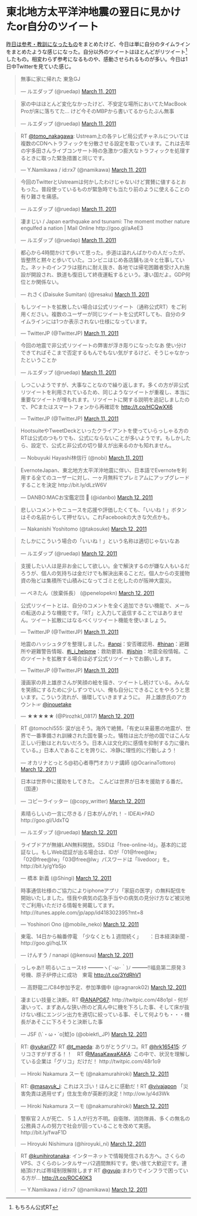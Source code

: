 # <span>東北地方太平洋沖地震の</span><span>翌日に見かけたor自分のツイート</span>

[昨日は参考・教訓になったもの](/2011/03/11/japan-earthquake-311)をまとめたけど、今日は単に自分のタイムラインをまとめたような感じになった。自分以外のツイートはほとんどがリツイート[^1]したもの。相変わらず参考になるものや、感動させられるものが多い。今日は1日中Twitterを見ていた感じ。

<!-- READMORE -->

<blockquote class="c-tweet"><p>無事に家に帰れた 東急GJ</p>&mdash; ルエダップ (@ruedap) <a href="https://twitter.com/ruedap/statuses/46242285876297728">March 11, 2011</a></blockquote>

<blockquote class="c-tweet"><p>家の中はほとんど変化なかったけど、不安定な場所においてたMacBook Proが床に落ちてた... けど今そのMBPから書いてるからたぶん無事</p>&mdash; ルエダップ (@ruedap) <a href="https://twitter.com/ruedap/statuses/46243525507022848">March 11, 2011</a></blockquote>

<blockquote class="c-tweet"><p>RT <a href="https://twitter.com/tomo_nakagawa">@tomo_nakagawa</a>: Ustream上の各テレビ局公式チャネルについては複数のCDNへトラフィックを分散させる設定を取っています。これは去年の宇多田さんライブコンサート時の急激かつ膨大なトラフィックを処理するときに取った緊急措置と同じです。</p>&mdash; Y.Namikawa / id:rx7 (@namikawa) <a href="https://twitter.com/namikawa/statuses/46249059056488448">March 11, 2011</a></blockquote>

<blockquote class="c-tweet"><p>今回のTwitterとUstreamは何かしたわけじゃないけど賞賛に値するとおもった。普段使っているものが緊急時でも当たり前のように使えることの有り難さを痛感。</p>&mdash; ルエダップ (@ruedap) <a href="https://twitter.com/ruedap/statuses/46250414538100736">March 11, 2011</a></blockquote>

<blockquote class="c-tweet"><p>凄まじい / Japan earthquake and tsunami: The moment mother nature engulfed a nation | Mail Online http://goo.gl/aAeE3</p>&mdash; ルエダップ (@ruedap) <a href="https://twitter.com/ruedap/statuses/46251265163935744">March 11, 2011</a></blockquote>

<blockquote class="c-tweet"><p>都心から4時間かけて歩いて思った。歩道は溢れんばかりの人だったが、皆整然と黙々と歩いていた。コンビニはじめ各店舗も淡々と仕事していた。ネットのインフラは揺れに耐え抜き、各地では帰宅困難者受け入れ施設が開設され、鉄道も復旧して終夜運転するという。凄い国だよ。GDP何位とか関係ない。</p>&mdash; れさく(Daisuke Sumitan) (@resaku) <a href="https://twitter.com/resaku/statuses/46249199825715200">March 11, 2011</a></blockquote>

<blockquote class="c-tweet"><p>もしツイートを拡散したい場合は公式リツイート（通称公式RT）をご利用ください。複数のユーザーが同じツイートを公式RTしても、自分のタイムラインには1つか表示されない仕様になっています。</p>&mdash; TwitterJP (@TwitterJP) <a href="https://twitter.com/TwitterJP/statuses/46293576711278592">March 11, 2011</a></blockquote>

<blockquote class="c-tweet"><p>今回の地震で非公式リツイートの弊害が浮き彫りになったなあ 使い分けできてればそこまで否定するもんでもない気がするけど、そうじゃなかったということか</p>&mdash; ルエダップ (@ruedap) <a href="https://twitter.com/ruedap/statuses/46350803660836865">March 11, 2011</a></blockquote>

<blockquote class="c-tweet"><p>しつこいようですが、大事なことなので繰り返します。多くの方が非公式リツイートを利用されているため、同じようなツイートが重複し、本当に重要なツイートが埋もれます。リツイートに関する説明を追記しましたので、PCまたはスマートフォンから再確認を <a href="http://t.co/HCQwXX6">http://t.co/HCQwXX6</a></p>&mdash; TwitterJP (@TwitterJP) <a href="https://twitter.com/TwitterJP/statuses/46356094028759041">March 11, 2011</a></blockquote>

<blockquote class="c-tweet"><p>HootsuiteやTweetDeckといったクライアントを使っていらっしゃる方のRTは公式のつもりでも、公式にならないことが多いようです。もしかしたら、設定で、公式と非公式の切り替えが出来るのかも知れません。</p>&mdash; Nobuyuki Hayashi林信行 (@nobi) <a href="https://twitter.com/nobi/statuses/46354267329671168">March 11, 2011</a></blockquote>

<blockquote class="c-tweet"><p>EvernoteJapan、東北地方太平洋沖地震に伴い、日本語でEvernoteを利用する全てのユーザーに対し、一ヶ月無料でプレミアムにアップグレードすることを決定 http://bit.ly/dLzW6V</p>&mdash; DANBO:MACお宝鑑定団  (@idanbo) <a href="https://twitter.com/idanbo/statuses/46366147666382849">March 12, 2011</a></blockquote>

<blockquote class="c-tweet"><p>悲しいコメントやニュースを応援や評価したくても、「いいね！」ボタンはその名前からして押せない。これFacebookの大きな欠点かも。</p>&mdash; Nakanishi Yoshitomo (@takosuke) <a href="https://twitter.com/takosuke/statuses/46378656762839040">March 12, 2011</a></blockquote>

<blockquote class="c-tweet"><p>たしかにこういう場合の「いいね！」という名称は適切じゃないなあ</p>&mdash; ルエダップ (@ruedap) <a href="https://twitter.com/ruedap/statuses/46386324038623232">March 12, 2011</a></blockquote>

<blockquote class="c-tweet"><p>支援したい人は是非お金にして欲しい。金で解決するのが嫌な人もいるだろうが、個人の気持ちは金だけでも解決出来ることだ。個人からの支援物資の殆どは集積所で山積みになってゴミと化したのが阪神大震災。</p>&mdash; ペネたん（放棄係長） (@penelopekn) <a href="https://twitter.com/penelopekn/statuses/46374899765354496">March 12, 2011</a></blockquote>

<blockquote class="c-tweet"><p>公式リツイートとは、自分のコメントを全く追加できない機能で、メールの転送のような機能です。「RT」と入力して返信することではありません。ツイート拡散にはなるべくリツイート機能を使いましょう。</p>&mdash; TwitterJP (@TwitterJP) <a href="https://twitter.com/TwitterJP/statuses/46304003864276992">March 11, 2011</a></blockquote>

<blockquote class="c-tweet"><p>地震のハッシュタグを整理しました。<a href="https://twitter.com/search?q=%23anpi&amp;src=hash">#anpi</a>：安否確認用、<a href="https://twitter.com/search?q=%23hinan&amp;src=hash">#hinan</a>：避難所や避難警告情報、<a href="https://twitter.com/search?q=%23j_j_helpme&amp;src=hash">#j_j_helpme</a>：救助要請、<a href="https://twitter.com/search?q=%23jishin&amp;src=hash">#jishin</a>：地震全般情報。このツイートを拡散する場合は必ず公式リツイートでお願いします。</p>&mdash; TwitterJP (@TwitterJP) <a href="https://twitter.com/TwitterJP/statuses/46318034385780736">March 11, 2011</a></blockquote>

<blockquote class="c-tweet"><p>漫画家の井上雄彦さんが笑顔の絵を描き、ツイートし続けている。みんなを笑顔にするために少しずつでいい、俺も自分にできることをやろうと思います。こういう流れが、循環していきますように。　井上雄彦氏のアカウント☞ <a href="https://twitter.com/inouetake">@inouetake</a></p>&mdash; ★★★★★ (@PirozhkI_0817) <a href="https://twitter.com/PirozhkI_0817/statuses/46397860106878976">March 12, 2011</a></blockquote>

<blockquote class="c-tweet"><p>RT @tomochi555: 涙が出そう。海外で絶賛。「有史以来最悪の地震が、世界で一番準備され訓練された国を襲った。犠牲は出たが他の国ではこんな正しい行動はとれないだろう。日本人は文化的に感情を抑制する力に優れている。」日本人であることを誇りに、冷静に理性的に行動しよう！</p>&mdash; オカリナとっとろ@初心者専門オカリナ講師 (@OcarinaTottoro) <a href="https://twitter.com/OcarinaTottoro/statuses/46427025845653504">March 12, 2011</a></blockquote>

<blockquote class="c-tweet"><p>日本は世界中に援助をしてきた。&#10;こんどは世界が日本を援助する番だ。&#10;（国連）</p>&mdash; コピーライッター (@copy_writter) <a href="https://twitter.com/copy_writter/statuses/46365938043465728">March 12, 2011</a></blockquote>

<blockquote class="c-tweet"><p>素晴らしいの一言に尽きる / 日本がんがれ！ - IDEA\*PAD http://goo.gl/UdxTQ</p>&mdash; ルエダップ (@ruedap) <a href="https://twitter.com/ruedap/statuses/46441372537978881">March 12, 2011</a></blockquote>

<blockquote class="c-tweet"><p>ライブドアが無線LAN無料開放。SSIDは「free-online-ld」。基本的に認証なし。もしWeb認証が出る場合は、IDが「01@free@lw」「02@free@lw」「03@free@lw」パスワードは「livedoor」を。 http://bit.ly/gYbSjo</p>&mdash; 橋本 新義 (@Shingi) <a href="https://twitter.com/Shingi/statuses/46399274593955840">March 12, 2011</a></blockquote>

<blockquote class="c-tweet"><p>時事通信社様のご協力によりiphoneアプリ「家庭の医学」の無料配信を開始いたしました。怪我や病気の応急手当やの病気の見分け方など被災地でご利用いただける情報を掲載してます。　http://itunes.apple.com/jp/app/id418302395?mt=8　</p>&mdash; Yoshinori Ono (@mobile_neko) <a href="https://twitter.com/mobile_neko/statuses/46516422255443968">March 12, 2011</a></blockquote>

<blockquote class="c-tweet"><p>東電、14日から輪番停電　「少なくとも１週間続く」　　：日本経済新聞 - http://goo.gl/hqL1X</p>&mdash; けんすう / nanapi (@kensuu) <a href="https://twitter.com/kensuu/statuses/46539068481343488">March 12, 2011</a></blockquote>

<blockquote class="c-tweet"><p>っしゃあ!! 明るいニュースｷﾀ ━━━ヽ(´･ω･｀)ﾉ ━━━!!福島第二原発３号機、原子炉停止に成功　東電 <a href="http://t.co/3YdRhV1">http://t.co/3YdRhV1</a></p>&mdash; 高野龍二/C84参加予定、参加準備中 (@ragnarok02) <a href="https://twitter.com/ragnarok02/statuses/46549179178303488">March 12, 2011</a></blockquote>

<blockquote class="c-tweet"><p>凄まじい技量と決断。RT <a href="https://twitter.com/ANAPG67">@ANAPG67</a>: http://twitpic.com/48o1pl - 何が凄いって、まずあんな狭い所のど真ん中に機を下ろした事、そして床が抜けない様にエンジン出力を適切に絞っている事、そして何よりも・・・機長があそこに下ろそうと決断した事</p>&mdash; JSF (\`・ω・´o[鯰]o (@obiekt\_JP) <a href="https://twitter.com/obiekt_JP/statuses/46558437726883841">March 12, 2011</a></blockquote>

<blockquote class="c-tweet"><p>RT: <a href="https://twitter.com/yukari77">@yukari77</a>: RT <a href="https://twitter.com/t_maeda">@t_maeda</a>: ありがとうグリコ。RT <a href="https://twitter.com/HRK165415">@hrk165415</a>: グリコさすがすぎる！！　RT <a href="https://twitter.com/MasaKawaKAKA">@MasaKawaKAKA</a>: この中で、状況を理解している企業は「グリコ」だけだ！ http://twitpic.com/48r1o9</p>&mdash; Hiroki Nakamura スーモ (@nakamurahiroki) <a href="https://twitter.com/nakamurahiroki/statuses/46586872453013504">March 12, 2011</a></blockquote>

<blockquote class="c-tweet"><p>RT: <a href="https://twitter.com/masayuk_i">@masayuk_i</a>: これはスゴい！ほんとに感動だ！RT <a href="https://twitter.com/vivajapon">@vivajapon</a> 「災害免責は適用せず」住友生命が英断的決定！http://ow.ly/4d3Wk</p>&mdash; Hiroki Nakamura スーモ (@nakamurahiroki) <a href="https://twitter.com/nakamurahiroki/statuses/46586669247365120">March 12, 2011</a></blockquote>

<blockquote class="c-tweet"><p>警察官２人が死亡、５１人が行方不明。自衛隊、消防隊員、多くの無名の公務員さんの努力で社会が回っていることを改めて実感。 &#10;http://bit.ly/fwaF1D</p>&mdash; Hiroyuki Nishimura (@hiroyuki_ni) <a href="https://twitter.com/hiroyuki_ni/statuses/46587816813133824">March 12, 2011</a></blockquote>

<blockquote class="c-tweet"><p>RT <a href="https://twitter.com/kunihirotanaka">@kunihirotanaka</a>: インターネットで情報発信される方へ。さくらのVPS、さくらのレンタルサーバ2週間無料です。使い捨て大歓迎です。連絡頂ければ帯域制限解除します RT <a href="https://twitter.com/gyujp">@gyujp</a>:まわりでインフラで困っている方が… <a href="http://t.co/ROC40K3">http://t.co/ROC40K3</a></p>&mdash; Y.Namikawa / id:rx7 (@namikawa) <a href="https://twitter.com/namikawa/statuses/46587951450296320">March 12, 2011</a></blockquote>

<script async src="//platform.twitter.com/widgets.js" charset="utf-8"></script>

[^1]: もちろん公式RT

